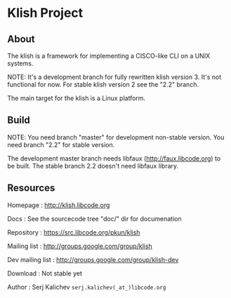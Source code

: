 # Klish Project

## About

The klish is a framework for implementing a CISCO-like CLI on a UNIX systems.

NOTE: It's a development branch for fully rewritten klish version 3.
It's not functional for now.
For stable klish version 2 see the "2.2" branch.

The main target for the klish is a Linux platform.


## Build

NOTE:
You need branch "master" for development non-stable version.
You need branch "2.2" for stable version.

The development master branch needs libfaux (http://faux.libcode.org) to be built.
The stable branch 2.2 doesn't need libfaux library.


## Resources

Homepage : http://klish.libcode.org

Docs : See the sourcecode tree "doc/" dir for documenation

Repository : https://src.libcode.org/pkun/klish

Mailing list : http://groups.google.com/group/klish

Dev mailing list : http://groups.google.com/group/klish-dev

Download : Not stable yet

Author : Serj Kalichev `serj.kalichev(_at_)libcode.org`
